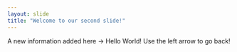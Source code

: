 ```yaml
---
layout: slide
title: "Welcome to our second slide!"
---
```

A new information added here -> Hello World!
Use the left arrow to go back!
